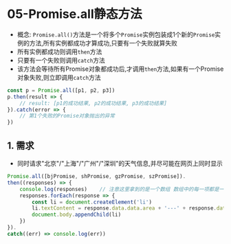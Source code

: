 # 05-Promise.all静态方法

- 概念: `Promise.all()`方法是一个将多个`Promise`实例包装成1个新的`Promise`实例的方法,所有实例都成功才算成功,只要有一个失败就算失败
- 所有实例都成功则调用`then`方法
- 只要有一个失败则调用`catch`方法
- 该方法会等待所有Promise对象都成功后,才调用`then`方法,如果有一个Promise对象失败,则立即调用`catch`方法

```javascript
const p = Promise.all([p1, p2, p3])
p.then(result => {
    // result: [p1的成功结果, p2的成功结果, p3的成功结果]
}).catch(error => {
    // 第1个失败的Promise对象抛出的异常
})
```

## 1. 需求

- 同时请求"北京"/"上海"/"广州"/"深圳"的天气信息,并尽可能在网页上同时显示

```javascript
Promise.all([bjPromise, shPromise, gzPromise, szPromise]).
then((responses) => {
    console.log(responses)    // 注意这里拿到的是一个数组 数组中的每一项都是一个响应对象 也就是每个Promise对象fulfilled的结果
    responses.forEach(response => {
        const li = document.createElement('li')
        li.textContent = response.data.data.area + '---' + response.data.data.weather
        document.body.appendChild(li)
    })
}).
catch((err) => console.log(err))
```